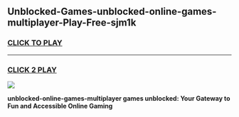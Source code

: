
## Unblocked-Games-unblocked-online-games-multiplayer-Play-Free-sjm1k
<h3>
<a href="https://premium76.site?title=unblocked-online-games-multiplayer&ref=17A">CLICK TO PLAY</a></h3>
<hr>

<h3>
<a href="https://premium76.site?title=unblocked-online-games-multiplayer&ref=17A">CLICK 2 PLAY</a>
  
</h3>

<a href="https://premium76.site?title=unblocked-online-games-multiplayer&ref=17A"><img src="https://clearcache.store/games.png"></a>


**unblocked-online-games-multiplayer games unblocked: Your Gateway to Fun and Accessible Online Gaming**
